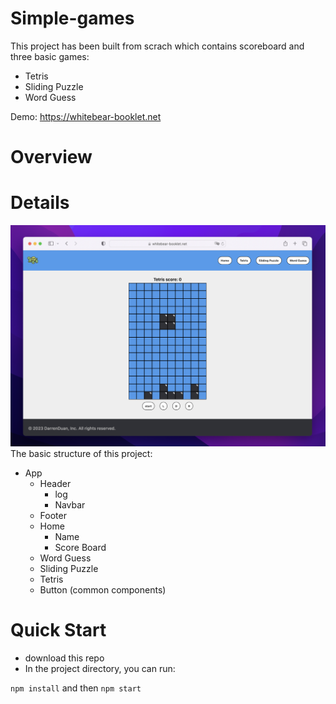 # Simple-games

This project has been built from scrach which contains scoreboard and three basic games:
- Tetris
- Sliding Puzzle
- Word Guess 

Demo: https://whitebear-booklet.net

# Overview


# Details
![alt text](https://github.com/DarrenDuanAU/simple-games/blob/main/images/Tetris.png)
The basic structure of this project:
- App
  - Header
    - log
    - Navbar
  - Footer
  - Home
    - Name
    - Score Board
  - Word Guess
  - Sliding Puzzle
  - Tetris
  - Button (common components)

# Quick Start

- download this repo
- In the project directory, you can run:

`npm install` and then `npm start`
